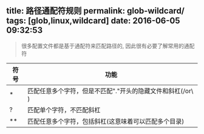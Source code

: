title: 路径通配符规则
permalink: glob-wildcard/
tags: [glob,linux,wildcard]
date: 2016-06-05 09:32:53
---
>很多配置文件都是基于通配符来匹配路径的, 因此很有必要了解常用的通配符

符号|功能
----|----
*   |匹配任意多个字符，但是不匹配"."开头的隐藏文件和斜杠(/or\ )
?		|匹配单个字符，不匹配斜杠
**	|匹配任意多个字符，包括斜杠(这意味着可以匹配多个目录)
